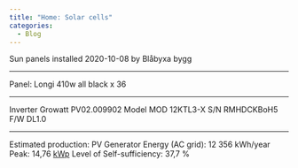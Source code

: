 ```yaml
---
title: "Home: Solar cells"
categories:
  - Blog
---
```

Sun panels installed 2020-10-08 by Blåbyxa bygg

---
Panel: Longi 410w all black x 36

---
Inverter Growatt PV02.009902
Model MOD 12KTL3-X
S/N RMHDCKBoH5
F/W DL1.0

---
Estimated production:
PV Generator Energy (AC grid): 12 356 kWh/year
Peak: 14,76 [kWp](https://hemsol.se/solceller/kw-kwp-markeffekt/)
Level of Self-sufficiency: 37,7 %

